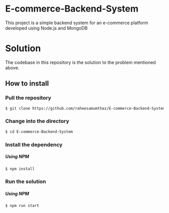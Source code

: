 # E-commerce-Backend-System
This project is a simple backend system for an e-commerce platform developed using Node.js and MongoDB

# Solution

The codebase in this repository is the solution to the problem mentioned above.

## How to install

### Pull the repository

```sh
$ git clone https://github.com/raheesamumthaz/E-commerce-Backend-System.git
```

### Change into the directory

```sh
$ cd E-commerce-Backend-System
```

### Install the dependency



##### Using NPM

```sh
$ npm install
```

### Run the solution


##### Using NPM

```sh
$ npm run start
```